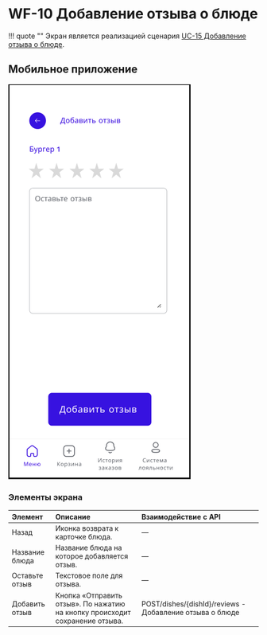 # WF-10 Добавление отзыва о блюде

!!! quote ""
    Экран является реализацией сценария [UC-15 Добавление отзыва о блюде](../requirements/uc15.md). 

## Мобильное приложение

![Альтернативный текст](wf10MA.png)

### Элементы экрана

| **Элемент**    | **Описание**                                                                  | Взаимодействие&nbsp;с&nbsp;API                            |
| :------------- | :---------------------------------------------------------------------------- | :-------------------------------------------------------- |
| Назад          | Иконка возврата к карточке блюда.                                             | —                                                         |
| Название блюда | Название блюда на которое добавляется отзыв.                                  | —                                                         |
| Оставьте отзыв | Текстовое поле для отзыва.                                                    | —                                                         |
| Добавить отзыв | Кнопка «Отправить отзыв». По нажатию на кнопку  происходит сохранение отзыва. | POST/dishes/{dishId}/reviews -  Добавление отзыва о блюде |

